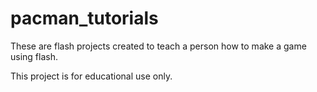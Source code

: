 pacman_tutorials
================
These are flash projects created to teach a person how to make a game using flash. 

This project is for educational use only.
